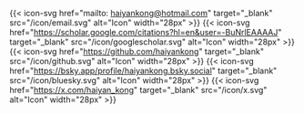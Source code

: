 ---
---

{{< icon-svg href="mailto: haiyankong@hotmail.com" target="_blank" src="/icon/email.svg" alt="Icon" width="28px" >}}
{{< icon-svg href="https://scholar.google.com/citations?hl=en&user=-BuNrlEAAAAJ" target="_blank" src="/icon/googlescholar.svg" alt="Icon" width="28px" >}}
{{< icon-svg href="https://github.com/haiyankong" target="_blank" src="/icon/github.svg" alt="Icon" width="28px" >}}
{{< icon-svg href="https://bsky.app/profile/haiyankong.bsky.social" target="_blank" src="/icon/bluesky.svg" alt="Icon" width="28px" >}}
{{< icon-svg href="https://x.com/haiyan_kong" target="_blank" src="/icon/x.svg" alt="Icon" width="28px" >}}